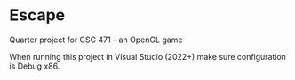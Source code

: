 # Escape
Quarter project for CSC 471 - an OpenGL game

When running this project in Visual Studio (2022+) make sure configuration is Debug x86.
